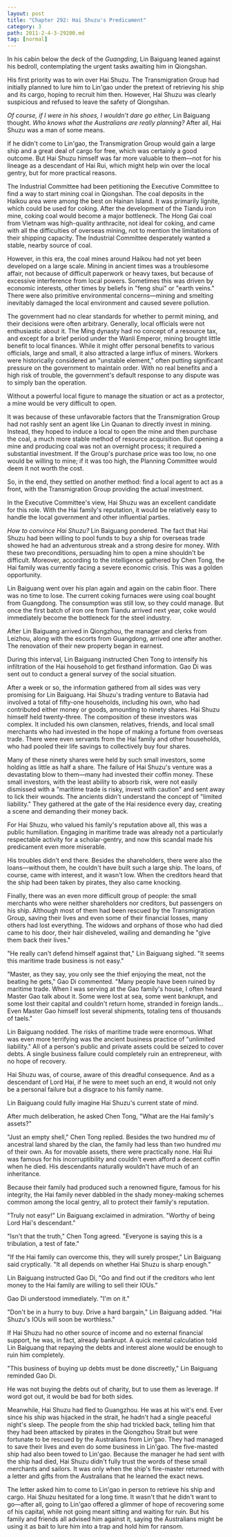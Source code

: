 ```yaml
---
layout: post
title: "Chapter 292: Hai Shuzu's Predicament"
category: 3
path: 2011-2-4-3-29200.md
tag: [normal]
---
```


In his cabin below the deck of the *Guangding*, Lin Baiguang leaned against his bedroll, contemplating the urgent tasks awaiting him in Qiongshan.

His first priority was to win over Hai Shuzu. The Transmigration Group had initially planned to lure him to Lin'gao under the pretext of retrieving his ship and its cargo, hoping to recruit him then. However, Hai Shuzu was clearly suspicious and refused to leave the safety of Qiongshan.

*Of course, if I were in his shoes, I wouldn't dare go either,* Lin Baiguang thought. *Who knows what the Australians are really planning?* After all, Hai Shuzu was a man of some means.

If he didn't come to Lin'gao, the Transmigration Group would gain a large ship and a great deal of cargo for free, which was certainly a good outcome. But Hai Shuzu himself was far more valuable to them—not for his lineage as a descendant of Hai Rui, which might help win over the local gentry, but for more practical reasons.

The Industrial Committee had been petitioning the Executive Committee to find a way to start mining coal in Qiongshan. The coal deposits in the Haikou area were among the best on Hainan Island. It was primarily lignite, which could be used for coking. After the development of the Tiandu iron mine, coking coal would become a major bottleneck. The Hong Gai coal from Vietnam was high-quality anthracite, not ideal for coking, and came with all the difficulties of overseas mining, not to mention the limitations of their shipping capacity. The Industrial Committee desperately wanted a stable, nearby source of coal.

However, in this era, the coal mines around Haikou had not yet been developed on a large scale. Mining in ancient times was a troublesome affair, not because of difficult paperwork or heavy taxes, but because of excessive interference from local powers. Sometimes this was driven by economic interests, other times by beliefs in "feng shui" or "earth veins." There were also primitive environmental concerns—mining and smelting inevitably damaged the local environment and caused severe pollution.

The government had no clear standards for whether to permit mining, and their decisions were often arbitrary. Generally, local officials were not enthusiastic about it. The Ming dynasty had no concept of a resource tax, and except for a brief period under the Wanli Emperor, mining brought little benefit to local finances. While it might offer personal benefits to various officials, large and small, it also attracted a large influx of miners. Workers were historically considered an "unstable element," often putting significant pressure on the government to maintain order. With no real benefits and a high risk of trouble, the government's default response to any dispute was to simply ban the operation.

Without a powerful local figure to manage the situation or act as a protector, a mine would be very difficult to open.

It was because of these unfavorable factors that the Transmigration Group had not rashly sent an agent like Lin Quanan to directly invest in mining. Instead, they hoped to induce a local to open the mine and then purchase the coal, a much more stable method of resource acquisition. But opening a mine and producing coal was not an overnight process; it required a substantial investment. If the Group's purchase price was too low, no one would be willing to mine; if it was too high, the Planning Committee would deem it not worth the cost.

So, in the end, they settled on another method: find a local agent to act as a front, with the Transmigration Group providing the actual investment.

In the Executive Committee's view, Hai Shuzu was an excellent candidate for this role. With the Hai family's reputation, it would be relatively easy to handle the local government and other influential parties.

*How to convince Hai Shuzu?* Lin Baiguang pondered. The fact that Hai Shuzu had been willing to pool funds to buy a ship for overseas trade showed he had an adventurous streak and a strong desire for money. With these two preconditions, persuading him to open a mine shouldn't be difficult. Moreover, according to the intelligence gathered by Chen Tong, the Hai family was currently facing a severe economic crisis. This was a golden opportunity.

Lin Baiguang went over his plan again and again on the cabin floor. There was no time to lose. The current coking furnaces were using coal bought from Guangdong. The consumption was still low, so they could manage. But once the first batch of iron ore from Tiandu arrived next year, coke would immediately become the bottleneck for the steel industry.

After Lin Baiguang arrived in Qiongzhou, the manager and clerks from Leizhou, along with the escorts from Guangdong, arrived one after another. The renovation of their new property began in earnest.

During this interval, Lin Baiguang instructed Chen Tong to intensify his infiltration of the Hai household to get firsthand information. Gao Di was sent out to conduct a general survey of the social situation.

After a week or so, the information gathered from all sides was very promising for Lin Baiguang. Hai Shuzu's trading venture to Batavia had involved a total of fifty-one households, including his own, who had contributed either money or goods, amounting to ninety shares. Hai Shuzu himself held twenty-three. The composition of these investors was complex. It included his own clansmen, relatives, friends, and local small merchants who had invested in the hope of making a fortune from overseas trade. There were even servants from the Hai family and other households, who had pooled their life savings to collectively buy four shares.

Many of these ninety shares were held by such small investors, some holding as little as half a share. The failure of Hai Shuzu's venture was a devastating blow to them—many had invested their coffin money. These small investors, with the least ability to absorb risk, were not easily dismissed with a "maritime trade is risky, invest with caution" and sent away to lick their wounds. The ancients didn't understand the concept of "limited liability." They gathered at the gate of the Hai residence every day, creating a scene and demanding their money back.

For Hai Shuzu, who valued his family's reputation above all, this was a public humiliation. Engaging in maritime trade was already not a particularly respectable activity for a scholar-gentry, and now this scandal made his predicament even more miserable.

His troubles didn't end there. Besides the shareholders, there were also the loans—without them, he couldn't have built such a large ship. The loans, of course, came with interest, and it wasn't low. When the creditors heard that the ship had been taken by pirates, they also came knocking.

Finally, there was an even more difficult group of people: the small merchants who were neither shareholders nor creditors, but passengers on his ship. Although most of them had been rescued by the Transmigration Group, saving their lives and even some of their financial losses, many others had lost everything. The widows and orphans of those who had died came to his door, their hair disheveled, wailing and demanding he "give them back their lives."

"He really can't defend himself against that," Lin Baiguang sighed. "It seems this maritime trade business is not easy."

"Master, as they say, you only see the thief enjoying the meat, not the beating he gets," Gao Di commented. "Many people have been ruined by maritime trade. When I was serving at the Gao family's house, I often heard Master Gao talk about it. Some were lost at sea, some went bankrupt, and some lost their capital and couldn't return home, stranded in foreign lands... Even Master Gao himself lost several shipments, totaling tens of thousands of taels."

Lin Baiguang nodded. The risks of maritime trade were enormous. What was even more terrifying was the ancient business practice of "unlimited liability." All of a person's public and private assets could be seized to cover debts. A single business failure could completely ruin an entrepreneur, with no hope of recovery.

Hai Shuzu was, of course, aware of this dreadful consequence. And as a descendant of Lord Hai, if he were to meet such an end, it would not only be a personal failure but a disgrace to his family name.

Lin Baiguang could fully imagine Hai Shuzu's current state of mind.

After much deliberation, he asked Chen Tong, "What are the Hai family's assets?"

"Just an empty shell," Chen Tong replied. Besides the two hundred *mu* of ancestral land shared by the clan, the family had less than two hundred *mu* of their own. As for movable assets, there were practically none. Hai Rui was famous for his incorruptibility and couldn't even afford a decent coffin when he died. His descendants naturally wouldn't have much of an inheritance.

Because their family had produced such a renowned figure, famous for his integrity, the Hai family never dabbled in the shady money-making schemes common among the local gentry, all to protect their family's reputation.

"Truly not easy!" Lin Baiguang exclaimed in admiration. "Worthy of being Lord Hai's descendant."

"Isn't that the truth," Chen Tong agreed. "Everyone is saying this is a tribulation, a test of fate."

"If the Hai family can overcome this, they will surely prosper," Lin Baiguang said cryptically. "It all depends on whether Hai Shuzu is sharp enough."

Lin Baiguang instructed Gao Di, "Go and find out if the creditors who lent money to the Hai family are willing to sell their IOUs."

Gao Di understood immediately. "I'm on it."

"Don't be in a hurry to buy. Drive a hard bargain," Lin Baiguang added. "Hai Shuzu's IOUs will soon be worthless."

If Hai Shuzu had no other source of income and no external financial support, he was, in fact, already bankrupt. A quick mental calculation told Lin Baiguang that repaying the debts and interest alone would be enough to ruin him completely.

"This business of buying up debts must be done discreetly," Lin Baiguang reminded Gao Di.

He was not buying the debts out of charity, but to use them as leverage. If word got out, it would be bad for both sides.

Meanwhile, Hai Shuzu had fled to Guangzhou. He was at his wit's end. Ever since his ship was hijacked in the strait, he hadn't had a single peaceful night's sleep. The people from the ship had trickled back, telling him that they had been attacked by pirates in the Qiongzhou Strait but were fortunate to be rescued by the Australians from Lin'gao. They had managed to save their lives and even do some business in Lin'gao. The five-masted ship had also been towed to Lin'gao. Because the manager he had sent with the ship had died, Hai Shuzu didn't fully trust the words of these small merchants and sailors. It was only when the ship's fire-master returned with a letter and gifts from the Australians that he learned the exact news.

The letter asked him to come to Lin'gao in person to retrieve his ship and cargo. Hai Shuzu hesitated for a long time. It wasn't that he didn't want to go—after all, going to Lin'gao offered a glimmer of hope of recovering some of his capital, while not going meant sitting and waiting for ruin. But his family and friends all advised him against it, saying the Australians might be using it as bait to lure him into a trap and hold him for ransom.